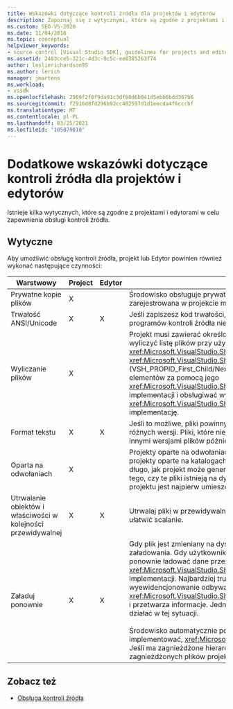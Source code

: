 ```yaml
---
title: Wskazówki dotyczące kontroli źródła dla projektów i edytorów
description: Zapoznaj się z wytycznymi, które są zgodne z projektami i edytorami, aby umożliwić obsługę kontroli źródła.
ms.custom: SEO-VS-2020
ms.date: 11/04/2016
ms.topic: conceptual
helpviewer_keywords:
- source control [Visual Studio SDK], guidelines for projects and editors
ms.assetid: 2483cce5-321c-4d3c-9c5c-ee8385263f74
author: leslierichardson95
ms.author: lerich
manager: jmartens
ms.workload:
- vssdk
ms.openlocfilehash: 2509f2f6f9da91c3df60d6b041d5ebb6bdd367b6
ms.sourcegitcommit: f2916d8fd296b92cc402597d1d1eecda4f6cccbf
ms.translationtype: MT
ms.contentlocale: pl-PL
ms.lasthandoff: 03/25/2021
ms.locfileid: "105079010"
---
```

# <a name="additional-source-control-guidelines-for-projects-and-editors"></a>Dodatkowe wskazówki dotyczące kontroli źródła dla projektów i edytorów
Istnieje kilka wytycznych, które są zgodne z projektami i edytorami w celu zapewnienia obsługi kontroli źródła.

## <a name="guidelines"></a>Wytyczne
 Aby umożliwić obsługę kontroli źródła, projekt lub Edytor powinien również wykonać następujące czynności:

|Warstwowy|Project|Edytor|Szczegóły|
|----------|-------------|------------|-------------|
|Prywatne kopie plików|X||Środowisko obsługuje prywatne kopie plików. Oznacza to, że każda osoba zarejestrowana w projekcie ma swoją prywatną kopię plików w tym projekcie.|
|Trwałość ANSI/Unicode|X|X|Jeśli zapiszesz kod trwałości, Utrwalaj pliki w postaci ANSI, ponieważ większość programów kontroli źródła nie obsługuje obecnie standardu Unicode.|
|Wyliczanie plików|X||Projekt musi zawierać określoną listę wszystkich plików w nim i musi być w stanie wyliczyć listę plików przy użyciu <xref:Microsoft.VisualStudio.Shell.Interop.IVsSccProject2> lub <xref:Microsoft.VisualStudio.Shell.Interop.IVsHierarchy.GetProperty%2A> (VSH_PROPID_First_Child/Next_Sibling). Projekt powinien również ujawniać nazwy elementów za pomocą jego <xref:Microsoft.VisualStudio.Shell.Interop.IVsProject.GetMkDocument%2A> implementacji i obsługiwać wyszukiwanie nazw (w tym pliki specjalne) przez jego <xref:Microsoft.VisualStudio.Shell.Interop.IVsProject.IsDocumentInProject%2A> implementację.|
|Format tekstu|X|X|Jeśli to możliwe, pliki powinny być w formacie tekstowym, aby obsługiwać scalanie różnych wersji. Pliki, które nie są w formacie tekstowym, nie mogą być scalane z innymi wersjami plików później. Preferowanym formatem tekstu jest XML.|
|Oparta na odwołaniach|X||Projekty oparte na odwołaniach są łatwo obsługiwane w kontroli źródła. Jednak projekty oparte na katalogach są również obsługiwane przez kontrolę źródła, tak długo, jak projekt może generować listę swoich plików na żądanie, niezależnie od tego, czy te pliki istnieją na dysku. Podczas otwierania projektu z kontroli źródła plik projektu jest najpierw umieszczany przed dowolnym z jego plików.|
|Utrwalanie obiektów i właściwości w kolejności przewidywalnej|X|X|Utrwalaj pliki w przewidywalnej kolejności, takiej jak kolejność alfabetyczna, aby ułatwić scalanie.|
|Załaduj ponownie|X|X|Gdy plik jest zmieniany na dysku, Edytor musi mieć możliwość jego ponownego załadowania. Gdy użytkownik uczestniczy w kontroli źródła, środowisko będzie ponownie ładować dane przez wywołanie <xref:Microsoft.VisualStudio.Shell.Interop.IVsPersistDocData2.ReloadDocData%2A> implementacji. Najbardziej trudnym przypadkiem ponownego załadowania jest to, że wyewidencjonowanie odbywa się po wywołaniu IVsQueryEditQuerySave:: <xref:Microsoft.VisualStudio.Shell.Interop.IVsQueryEditQuerySave2.QueryEditFiles%2A> i przetwarza informacje. Jednak kod ponownego załadowania musi być w stanie działać w tej sytuacji.<br /><br /> Środowisko automatycznie ponownie ładuje pliki projektu. Jednak projekt musi implementować, <xref:Microsoft.VisualStudio.Shell.Interop.IVsPersistHierarchyItem2> Jeśli ma zagnieżdżone hierarchie w celu obsługi ponownego ładowania zagnieżdżonych plików projektu.|

## <a name="see-also"></a>Zobacz też
- [Obsługa kontroli źródła](../../extensibility/internals/supporting-source-control.md)
